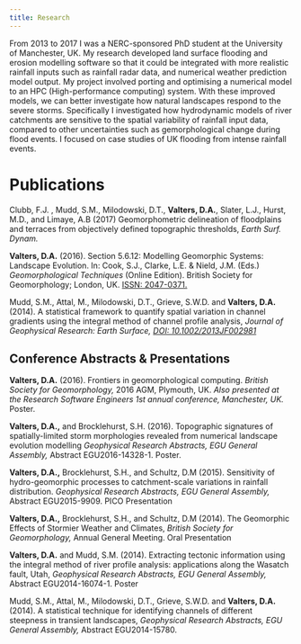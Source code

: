 ```yaml
---
title: Research
---
```


From 2013 to 2017 I was a NERC-sponsored PhD student at the University of Manchester, UK. My research developed land surface flooding and erosion modelling software so that it could be integrated with more realistic rainfall inputs such as rainfall radar data, and numerical weather prediction model output. My project involved porting and optimising a numerical model to an HPC (High-performance computing) system. With these improved models, we can better investigate how natural landscapes respond to the severe storms. Specifically I investigated how hydrodynamic models of river catchments are sensitive to the spatial variability of rainfall input data, compared to other uncertainties such as gemorphological change during flood events. I focused on case studies of UK flooding from intense rainfall events.

# Publications

Clubb, F.J. , Mudd, S.M., Milodowski, D.T., **Valters, D.A.**, Slater, L.J., Hurst, M.D., and Limaye, A.B (2017) Geomorphometric delineation of floodplains and terraces from objectively defined topographic thresholds, _Earth Surf. Dynam._

<p><b>Valters, D.A.</b> (2016). Section 5.6.12: Modelling Geomorphic Systems: Landscape Evolution. In: Cook, S.J., Clarke, L.E. &amp; Nield, J.M. (Eds.) <i>Geomorphological Techniques</i> (Online Edition). British Society for Geomorphology; London, UK. <a href="http://www.geomorphology.org.uk/sites/default/files/chapters/5%206%2012_LEM.pdf">ISSN: 2047-0371.</a></p>

<p>Mudd, S.M., Attal, M., Milodowski, D.T., Grieve, S.W.D. and <strong>Valters, D.A.</strong> (2014). A statistical framework to quantify spatial variation in channel gradients using the integral method of channel profile analysis, <i>Journal of Geophysical Research: Earth Surface, <a href="http://onlinelibrary.wiley.com/doi/10.1002/2013JF002981/abstract">DOI: 10.1002/2013JF002981</a></i>					
						
</p><h2>Conference Abstracts &amp; Presentations</h2>

<p><strong>Valters, D.A.</strong> (2016). Frontiers in geomorphological computing. <i>British Society for Geomorphology,</i> 2016 AGM, Plymouth, UK. <i>Also presented at the Research Software Engineers 1st annual conference, Manchester, UK.</i> Poster.</p>	

<p><strong>Valters, D.A.,</strong> and Brocklehurst, S.H. (2016). Topographic signatures of spatially-limited storm morphologies revealed from numerical landscape evolution modelling <i>Geophysical Research Abstracts, EGU General Assembly,</i> Abstract EGU2016-14328-1.  Poster.</p>
            
<p><strong>Valters, D.A.,</strong> Brocklehurst, S.H., and Schultz, D.M (2015). Sensitivity of hydro-geomorphic processes to catchment-scale variations in rainfall distribution. <i>Geophysical Research Abstracts, EGU General Assembly,</i> Abstract EGU2015-9909. PICO Presentation</p>
						
<p><strong>Valters, D.A.,</strong> Brocklehurst, S.H., and Schultz, D.M (2014). The Geomorphic Effects of Stormier Weather and Climates, <i>British Society for Geomorphology,</i> Annual General Meeting. Oral Presentation</p>	

<p><strong>Valters, D.A.</strong> and Mudd, S.M. (2014). Extracting tectonic information using the integral method of river profile analysis: applications along the Wasatch fault, Utah, <i>Geophysical Research Abstracts, EGU General Assembly,</i> Abstract EGU2014-16074-1. Poster</p>			

<p>Mudd, S.M., Attal, M., Milodowski, D.T., Grieve, S.W.D. and <strong>Valters, D.A.</strong> (2014). A statistical technique for identifying channels of different steepness in transient landscapes, <i>Geophysical Research Abstracts, EGU General Assembly,</i> Abstract EGU2014-15780.</p>


